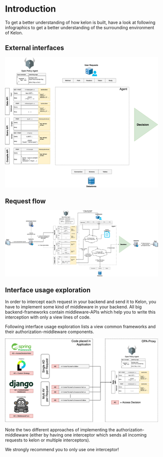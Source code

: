# Introduction

To get a better understanding of how kelon is built, have a look at following infographics to get a better understanding of the surrounding environment of Kelon.

## External interfaces

![External_Interfaces](../img/kelon/External_Interfaces.png)

## Request flow

![Request_Flow_Data_Proxy](../img/kelon/Request_Flow_Data_Proxy.png)

## Interface usage exploration

In order to intercept each request in your backend and send it to Kelon, you have to implement some kind of middleware in your backend.
All big backend-frameworks contain middleware-APIs which help you to write this interception with only a view lines of code.

Following interface usage exploration lists a view common frameworks and their authorization-middleware components.

![Usage_Exploration](../img/kelon/Usage_Exploration.png)

Note the two different approaches of implementing the authorization-middleware (either by having one interceptor which sends all incoming requests to kelon or multiple interceptors).

We strongly recommend you to only use one interceptor!
